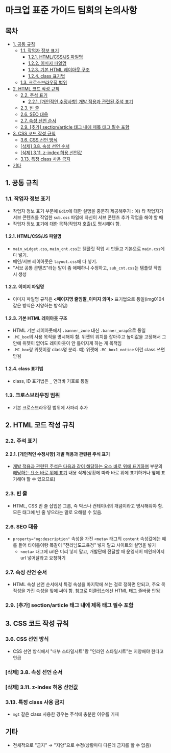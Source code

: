 <h1>마크업 표준 가이드 팀회의 논의사항</h1>

<h2>목차</h2>

- [1. 공통 규칙](#1-공통-규칙)
  - [1.1. 작업자 정보 표기](#11-작업자-정보-표기)
    - [1.2.1. HTML/CSS/JS 파일명](#121-htmlcssjs-파일명)
    - [1.2.2. 이미지 파일명](#122-이미지-파일명)
    - [1.2.3. 기본 HTML 레이아웃 구조](#123-기본-html-레이아웃-구조)
    - [1.2.4. class 표기법](#124-class-표기법)
  - [1.3. 크로스브라우징 범위](#13-크로스브라우징-범위)
- [2. HTML 코드 작성 규칙](#2-html-코드-작성-규칙)
  - [2.2. 주석 표기](#22-주석-표기)
    - [2.2.1. [개인적인 수정사항] 개발 적용과 관련된 주석 표기](#221-개인적인-수정사항-개발-적용과-관련된-주석-표기)
  - [2.3. 빈 줄](#23-빈-줄)
  - [2.6. SEO 대응](#26-seo-대응)
  - [2.7. 속성 선언 순서](#27-속성-선언-순서)
  - [2.9. [추가] section/article 태그 내에 제목 태그 필수 포함](#29-추가-sectionarticle-태그-내에-제목-태그-필수-포함)
- [3. CSS 코드 작성 규칙](#3-css-코드-작성-규칙)
  - [3.6. CSS 선언 방식](#36-css-선언-방식)
  - [[삭제] 3.8. 속성 선언 순서](#삭제-38-속성-선언-순서)
  - [[삭제] 3.11. z-index 허용 선언값](#삭제-311-z-index-허용-선언값)
  - [3.13. 특정 class 사용 금지](#313-특정-class-사용-금지)
- [기타](#기타)

## 1. 공통 규칙

### 1.1. 작업자 정보 표기

- 작업자 정보 표기 부분에 ```Edit```에 대한 설명을 충분히 제공해주기 : 예) 타 작업자가 서브 콘텐츠를 작업한 ```sub.css``` 파일에 자신이 서브 콘텐츠 추가 작업을 해야 할 때
- 작업자 정보 표기에 대한 목적(작업자 호출)도 명시해야 함.

#### 1.2.1. HTML/CSS/JS 파일명

- ```main_widget.css```, ```main_cnt.css```는 템플릿 작업 시 만들고 기본으로 ```main.css```에 다 넣기.
- 메인/서브 레이아웃은 ```layout.css```에 다 넣기.
- "서브 공통 콘텐츠"라는 말이 좀 애매하니 수정하고, ```sub_cnt.css```는 템플릿 작업 시 생성

#### 1.2.2. 이미지 파일명

- 이미지 파일명 규칙은 **&lt;페이지명 줄임말_이미지 의미&gt;** 표기법으로 통일(img0104 같은 방식은 지양하는 방식임)

#### 1.2.3. 기본 HTML 레이아웃 구조

- HTML 기본 레이아웃에서 ```.banner_zone``` 대신 ```.banner_wrap```으로 통일
- ```.MC_box```의 사용 목적을 명시해야 함. 위젯의 위치를 잡아주고 높이값을 고정해서 그 안에 위젯이 없어도 레이아웃이 안 틀어지게 하는 게 목적임
- ```.MC_box```랑 위젯이랑 class명 분리. 예) 위젯에 ```.MC_box1_notice``` 이런 class 쓰면 안됨

#### 1.2.4. class 표기법

- class, ID 표기법은 ```_``` 언더바 기호로 통일

### 1.3. 크로스브라우징 범위

- 기본 크로스브라우징 범위에 사파리 추가

## 2. HTML 코드 작성 규칙

### 2.2. 주석 표기

#### 2.2.1. [개인적인 수정사항] 개발 적용과 관련된 주석 표기

- <ins>개발 적용과 관련된 주석은 다음과 같이 해당하는 요소 바로 위에 표기하며</ins> 부분의 <ins>해당하는 요소 바로 위에 표기</ins> 내용 삭제(상황에 따라 바로 위에 표기하거나 옆에 표기해야 할 수 있으므로)

### 2.3. 빈 줄

- HTML, CSS 빈 줄 삽입은 그룹, 즉 박스나 컨테이너의 개념이라고 명시해줘야 함. 모든 태그에 빈 줄 넣으라는 말로 오해될 수 있음.

### 2.6. SEO 대응

- ```property="og:description"``` 속성을 가진 ```<meta>``` 태그의 ```content``` 속성값에는 예를 들어 타이틀이랑 똑같이 "전라남도교육청" 넣지 말고 사이트의 설명을 넣기
  - ```<meta>``` 태그에 url은 미리 넣지 말고, 개발단에 전달할 때 운영서버 메인페이지 url 넣어달라고 요청하기

### 2.7. 속성 선언 순서

- HTML 속성 선언 순서에서 특정 속성을 마지막에 쓰는 걸로 정하면 안되고, 주요 목적성을 가진 속성을 앞에 써야 함. 참고로 이클립스에선 HTML 태그 줄바꿈 안됨

### 2.9. [추가] section/article 태그 내에 제목 태그 필수 포함

## 3. CSS 코드 작성 규칙

### 3.6. CSS 선언 방식

- CSS 선언 방식에서 "내부 스타일시트"랑 "인라인 스타일시트"는 지양해야 한다고 언급

### [삭제] 3.8. 속성 선언 순서

### [삭제] 3.11. z-index 허용 선언값

### 3.13. 특정 class 사용 금지

- ```mgt``` 같은 class 사용한 경우는 주석에 충분한 이유를 기재

## 기타

- 전체적으로 "금지" &rarr; "지양"으로 수정(상황마다 다른데 금지를 할 수 없음)